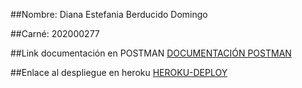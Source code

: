 ##Nombre:
Diana Estefania Berducido Domingo

##Carné:
202000277

##Link documentación en POSTMAN
[DOCUMENTACIÓN POSTMAN](https://documenter.getpostman.com/view/20342700/UyrAFx3f)

##Enlace al despliegue en heroku 
[HEROKU-DEPLOY](https://pr202000277.herokuapp.com/)
